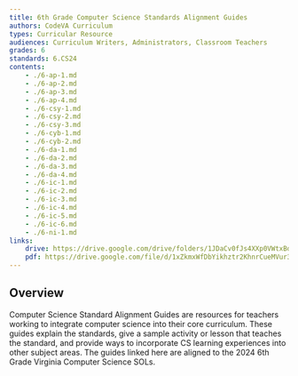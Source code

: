 ```yaml
---
title: 6th Grade Computer Science Standards Alignment Guides
authors: CodeVA Curriculum
types: Curricular Resource
audiences: Curriculum Writers, Administrators, Classroom Teachers
grades: 6
standards: 6.CS24
contents:
    - ./6-ap-1.md
    - ./6-ap-2.md
    - ./6-ap-3.md
    - ./6-ap-4.md
    - ./6-csy-1.md
    - ./6-csy-2.md
    - ./6-csy-3.md
    - ./6-cyb-1.md
    - ./6-cyb-2.md
    - ./6-da-1.md
    - ./6-da-2.md
    - ./6-da-3.md
    - ./6-da-4.md
    - ./6-ic-1.md
    - ./6-ic-2.md
    - ./6-ic-3.md
    - ./6-ic-4.md
    - ./6-ic-5.md
    - ./6-ic-6.md
    - ./6-ni-1.md
links:
    drive: https://drive.google.com/drive/folders/1JDaCv0fJs4XXp0VWtxBdWV_OLZGtMKiZ?usp=drive_link
    pdf: https://drive.google.com/file/d/1xZkmxWfDbYikhztr2KhnrCueMVur3q6Y/view?usp=drive_link
---
```


## Overview

Computer Science Standard Alignment Guides are resources for teachers working to integrate computer science into their core curriculum. These guides explain the standards, give a sample activity or lesson that teaches the standard, and provide ways to incorporate CS learning experiences into other subject areas. The guides linked here are aligned to the 2024 6th Grade Virginia Computer Science SOLs.